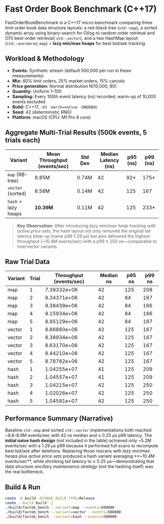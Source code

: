 # Fast Order Book Benchmark (C++17)

FastOrderBookBenchmark is a C++17 micro-benchmark comparing three limit order book data structure layouts: a red-black tree (`std::map`), a sorted dynamic array using binary-search for O(log n) random order retrieval and O(1) best-order retrieval( `std::vector`), and a two HashMap layout (`std::unordered_map`) + **lazy min/max heaps** for best bid/ask tracking.

## Workload & Methodology

- **Events:** Synthetic stream (default 500,000 per run in these measurements)
- **Mix:** 60% limit orders, 25% market orders, 15% cancels
- **Price generation:** Normal distribution N(10,000, 80)
- **Quantity:** Uniform 1–100
- **Sampling:** Every 100th event latency (ns) recorded; warm-up of 10,000 events excluded
- **Build:** C++17, `-O3 -march=native -DNDEBUG`
- **Seed:** 42 (deterministic RNG)
- **Platform:** macOS (CPU: M1 Pro 8 core)

## Aggregate Multi-Trial Results (500k events, 5 trials each)

| Variant | Mean Throughput (events/sec) | Std Dev | Median Latency (ns) | p95 (ns) | p99 (ns) |
|---------|------------------------------|---------|---------------------|----------|----------|
| `map` (RB-tree)    | 8.85M | 0.74M | 42 | 92* | 175* |
| `vector` (sorted)  | 8.58M | 0.14M | 42 | 125 | 167 |
| `hash` + lazy heaps| **10.39M** | 0.11M | 42 | 125 | 233* |


> **Key Observation:** After introducing *lazy min/max heap tracking with active price sets*, the hash layout not only removed the original tail latency blow-up (naive p99 1.29 µs) but also delivered the highest throughput (~10.4M events/sec) with a p99 ≤ 250 ns—comparable to tree/vector variants.

## Raw Trial Data

| Variant | Trial | Throughput (events/sec) | Median ns | p95 ns | p99 ns |
|---------|------|-------------------------|-----------|--------|--------|
| map | 1 | 7.39332e+06 | 42 | 125 | 208 |
| map | 2 | 9.34371e+06 | 42 | 84  | 167 |
| map | 3 | 9.38439e+06 | 42 | 84  | 166 |
| map | 4 | 9.15934e+06 | 42 | 84  | 166 |
| map | 5 | 8.95129e+06 | 42 | 84  | 167 |
| vector | 1 | 8.66860e+06 | 42 | 125 | 167 |
| vector | 2 | 8.38934e+06 | 42 | 125 | 167 |
| vector | 3 | 8.63170e+06 | 42 | 125 | 167 |
| vector | 4 | 8.44210e+06 | 42 | 125 | 167 |
| vector | 5 | 8.78762e+06 | 42 | 125 | 167 |
| hash | 1 | 1.04255e+07 | 41 | 125 | 209 |
| hash | 2 | 1.04557e+07 | 41 | 125 | 209 |
| hash | 3 | 1.04215e+07 | 42 | 125 | 250 |
| hash | 4 | 1.02026e+07 | 42 | 125 | 250 |
| hash | 5 | 1.04581e+07 | 42 | 125 | 250 |

## Performance Summary (Narrative)

Baseline `std::map` and sorted `std::vector` implementations both reached ~8.6–8.9M events/sec with 42 ns median and ≤ 0.25 µs p99 latency. The **initial naive hash design** (not included in the table) achieved only ~5.2M events/sec with a 1.29 µs p99 because it performed full scans to recompute best bid/ask after deletions. Replacing those rescans with *lazy min/max heaps plus active price sets* produced a hash variant averaging **~10.4M events/sec**, while shrinking tail latency to ≤ 0.25 µs—demonstrating that data structure *ancillary maintenance strategy* (not the hashing itself) was the real bottleneck.

## Build & Run

```bash
cmake -B build -DCMAKE_BUILD_TYPE=Release
cmake --build build -j
./build/fastob_bench --variant=map --events=500000
./build/fastob_bench --variant=vector --events=500000
./build/fastob_bench --variant=hash --events=500000

